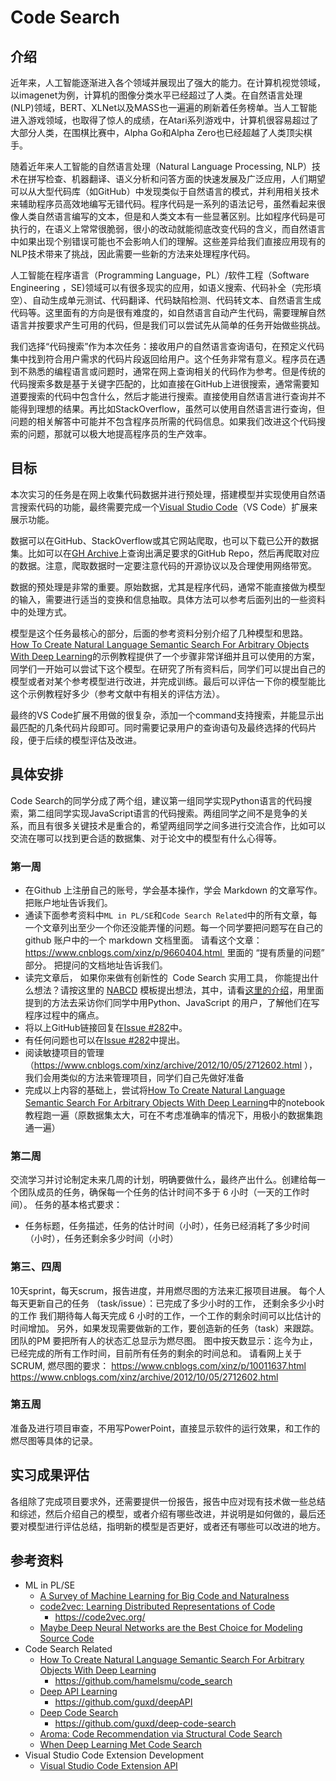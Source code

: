 # Code Search

## 介绍

近年来，人工智能逐渐进入各个领域并展现出了强大的能力。在计算机视觉领域，以imagenet为例，计算机的图像分类水平已经超过了人类。在自然语言处理(NLP)领域，BERT、XLNet以及MASS也一遍遍的刷新着任务榜单。当人工智能进入游戏领域，也取得了惊人的成绩，在Atari系列游戏中，计算机很容易超过了大部分人类，在围棋比赛中，Alpha Go和Alpha Zero也已经超越了人类顶尖棋手。

随着近年来人工智能的自然语言处理（Natural Language Processing, NLP）技术在拼写检查、机器翻译、语义分析和问答方面的快速发展及广泛应用，人们期望可以从大型代码库（如GitHub）中发现类似于自然语言的模式，并利用相关技术来辅助程序员高效地编写无错代码。程序代码是一系列的语法记号，虽然看起来很像人类自然语言编写的文本，但是和人类文本有一些显著区别。比如程序代码是可执行的，在语义上常常很脆弱，很小的改动就能彻底改变代码的含义，而自然语言中如果出现个别错误可能也不会影响人们的理解。这些差异给我们直接应用现有的NLP技术带来了挑战，因此需要一些新的方法来处理程序代码。

人工智能在程序语言（Programming Language，PL）/软件工程（Software Engineering ，SE)领域可以有很多现实的应用，如语义搜索、代码补全（完形填空）、自动生成单元测试、代码翻译、代码缺陷检测、代码转文本、自然语言生成代码等。这里面有的方向是很有难度的，如自然语言自动产生代码，需要理解自然语言并按要求产生可用的代码，但是我们可以尝试先从简单的任务开始做些挑战。

我们选择“代码搜索”作为本次任务：接收用户的自然语言查询语句，在预定义代码集中找到符合用户需求的代码片段返回给用户。这个任务非常有意义。程序员在遇到不熟悉的编程语言或问题时，通常在网上查询相关的代码作为参考。但是传统的代码搜索多数是基于关键字匹配的，比如直接在GitHub上进很搜索，通常需要知道要搜索的代码中包含什么，然后才能进行搜索。直接使用自然语言进行查询并不能得到理想的结果。再比如StackOverflow，虽然可以使用自然语言进行查询，但问题的相关解答中可能并不包含程序员所需的代码信息。如果我们改进这个代码搜索的问题，那就可以极大地提高程序员的生产效率。


## 目标

本次实习的任务是在网上收集代码数据并进行预处理，搭建模型并实现使用自然语言搜索代码的功能，最终需要完成一个[Visual Studio Code](https://code.visualstudio.com/)（VS Code）扩展来展示功能。

数据可以在GitHub、StackOverflow或其它网站爬取，也可以下载已公开的数据集。比如可以在[GH Archive](https://www.gharchive.org/#bigquery)上查询出满足要求的GitHub Repo，然后再爬取对应的数据。注意，爬取数据时一定要注意代码的开源协议以及合理使用网络带宽。

数据的预处理是非常的重要。原始数据，尤其是程序代码，通常不能直接做为模型的输入，需要进行适当的变换和信息抽取。具体方法可以参考后面列出的一些资料中的处理方式。

模型是这个任务最核心的部分，后面的参考资料分别介绍了几种模型和思路。[How To Create Natural Language Semantic Search For Arbitrary Objects With Deep Learning](https://towardsdatascience.com/semantic-code-search-3cd6d244a39c)的示例教程提供了一个步骤非常详细并且可以使用的方案，同学们一开始可以尝试下这个模型。在研究了所有资料后，同学们可以提出自己的模型或者对某个参考模型进行改进，并完成训练。最后可以评估一下你的模型能比这个示例教程好多少（参考文献中有相关的评估方法）。

最终的VS Code扩展不用做的很复杂，添加一个command支持搜索，并能显示出最匹配的几条代码片段即可。同时需要记录用户的查询语句及最终选择的代码片段，便于后续的模型评估及改进。

## 具体安排

Code Search的同学分成了两个组，建议第一组同学实现Python语言的代码搜索，第二组同学实现JavaScript语言的代码搜索。两组同学之间不是竞争的关系，而且有很多关键技术是重合的，希望两组同学之间多进行交流合作，比如可以交流在哪可以找到更合适的数据集、对于论文中的模型有什么心得等。

### 第一周

* 在Github 上注册自己的账号，学会基本操作，学会 Markdown 的文章写作。把账户地址告诉我们。 
* 通读下面参考资料中`ML in PL/SE`和`Code Search Related`中的所有文章，每一个文章列出至少一个你还没能弄懂的问题。每一个同学要把问题写在自己的github 账户中的一个 markdown 文档里面。 请看这个文章： https://www.cnblogs.com/xinz/p/9660404.html  里面的 “提有质量的问题” 部分。 把提问的文档地址告诉我们。
* 读完文章后， 如果你来做有创新性的  Code Search 实用工具， 你能提出什么想法？请按这里的 [NABCD](https://www.cnblogs.com/xinz/archive/2010/12/01/1893323.html) 模板提出想法，其中，请看[这里的介绍](https://www.cnblogs.com/xinz/archive/2013/02/03/2890786.html)，用里面提到的方法去采访你们同学中用Python、JavaScript 的用户，了解他们在写程序过程中的痛点。
* 将以上GitHub链接回复在[Issue #282](https://github.com/microsoft/ai-edu/issues/282)中。
* 有任何问题也可以在[Issue #282](https://github.com/microsoft/ai-edu/issues/282)中提出。
* 阅读敏捷项目的管理（https://www.cnblogs.com/xinz/archive/2012/10/05/2712602.html ），我们会用类似的方法来管理项目，同学们自己先做好准备
* 完成以上内容的基础上，尝试将[How To Create Natural Language Semantic Search For Arbitrary Objects With Deep Learning](https://towardsdatascience.com/semantic-code-search-3cd6d244a39c)中的notebook教程跑一遍（原数据集太大，可在不考虑准确率的情况下，用极小的数据集跑通一遍）

### 第二周

交流学习并讨论制定未来几周的计划，明确要做什么，最终产出什么。创建给每一个团队成员的任务，确保每一个任务的估计时间不多于 6 小时（一天的工作时间）。
任务的基本格式要求：
* 任务标题，任务描述，任务的估计时间（小时），任务已经消耗了多少时间（小时），任务还剩余多少时间（小时）

### 第三、四周

10天sprint，每天scrum，报告进度，并用燃尽图的方法来汇报项目进展。 
每个人每天更新自己的任务 （task/issue）：已完成了多少小时的工作， 还剩余多少小时的工作
我们期待每人每天完成 6 小时的工作，一个工作的剩余时间可以比估计的时间增加。 另外，如果发现需要做新的工作，要创造新的任务（task）来跟踪。 
团队的PM 要把所有人的状态汇总显示为燃尽图。  图中按天数显示：迄今为止，已经完成的所有工作时间，目前所有任务的剩余的时间总和。 
请看网上关于SCRUM, 燃尽图的要求：
https://www.cnblogs.com/xinz/p/10011637.html 
https://www.cnblogs.com/xinz/archive/2012/10/05/2712602.html 


### 第五周

准备及进行项目审查，不用写PowerPoint，直接显示软件的运行效果，和工作的燃尽图等具体的记录。 

## 实习成果评估

各组除了完成项目要求外，还需要提供一份报告，报告中应对现有技术做一些总结和综述，然后介绍自己的模型，或者介绍有哪些改进，并说明是如何做的，最后还要对模型进行评估总结，指明新的模型是否更好，或者还有哪些可以改进的地方。

## 参考资料

* ML in PL/SE
  * [A Survey of Machine Learning for Big Code and Naturalness](https://arxiv.org/pdf/1709.06182.pdf)
  * [code2vec: Learning Distributed Representations of Code](https://arxiv.org/pdf/1803.09473.pdf)
	  * https://code2vec.org/
  * [Maybe Deep Neural Networks are the Best Choice for Modeling Source Code](https://arxiv.org/pdf/1903.05734.pdf)
* Code Search Related
  * [How To Create Natural Language Semantic Search For Arbitrary Objects With Deep Learning](https://towardsdatascience.com/semantic-code-search-3cd6d244a39c)
    * https://github.com/hamelsmu/code_search
  * [Deep API Learning](https://guxd.github.io/papers/deepapi.pdf)
    * https://github.com/guxd/deepAPI
  * [Deep Code Search](https://guxd.github.io/papers/deepcs.pdf)
    * https://github.com/guxd/deep-code-search
  * [Aroma: Code Recommendation via Structural Code Search](https://arxiv.org/pdf/1812.01158.pdf)
  * [When Deep Learning Met Code Search](https://arxiv.org/pdf/1905.03813.pdf)
* Visual Studio Code Extension Development
  * [Visual Studio Code Extension API](https://code.visualstudio.com/api)
